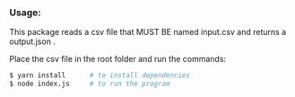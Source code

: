 ### Usage:

This package reads a csv file that MUST BE named input.csv and returns a output.json .


Place the csv file in the root folder and run the commands:

```bash
$ yarn install      # to install dependencies
$ node index.js     # to run the program
```